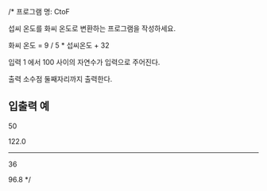 /*
프로그램 명: CtoF

섭씨 온도를 화씨 온도로 변환하는 프로그램을 작성하세요.

화씨 온도 = 9 / 5 * 섭씨온도 + 32

입력
1 에서 100 사이의 자연수가 입력으로 주어진다.

출력
소수점 둘째자리까지 출력한다.

입출력 예
-----------------------------------------------------------
50

122.0  

--------------------------------------

36



96.8
  */


